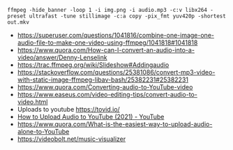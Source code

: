 ```
ffmpeg -hide_banner -loop 1 -i img.png -i audio.mp3 -c:v libx264 -preset ultrafast -tune stillimage -c:a copy -pix_fmt yuv420p -shortest out.mkv
```

- https://superuser.com/questions/1041816/combine-one-image-one-audio-file-to-make-one-video-using-ffmpeg/1041818#1041818
- https://www.quora.com/How-can-I-convert-an-audio-into-a-video/answer/Denny-Lenselink
- https://trac.ffmpeg.org/wiki/Slideshow#Addingaudio
- https://stackoverflow.com/questions/25381086/convert-mp3-video-with-static-image-ffmpeg-libav-bash/25382231#25382231
- https://www.quora.com/Converting-audio-to-YouTube-video
- https://www.easeus.com/video-editing-tips/convert-audio-to-video.html
- Uploads to youtube https://tovid.io/
- [How to Upload Audio to YouTube (2021) - YouTube](https://www.youtube.com/watch?v=E79IZYEjQgA)
- https://www.quora.com/What-is-the-easiest-way-to-upload-audio-alone-to-YouTube
- https://videobolt.net/music-visualizer
